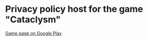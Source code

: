 # Privacy policy host for the game "Cataclysm"<br>
[Game page on Google Play](https://play.google.com/store/apps/details?id=com.MrSydarApps.Cataclysm)
